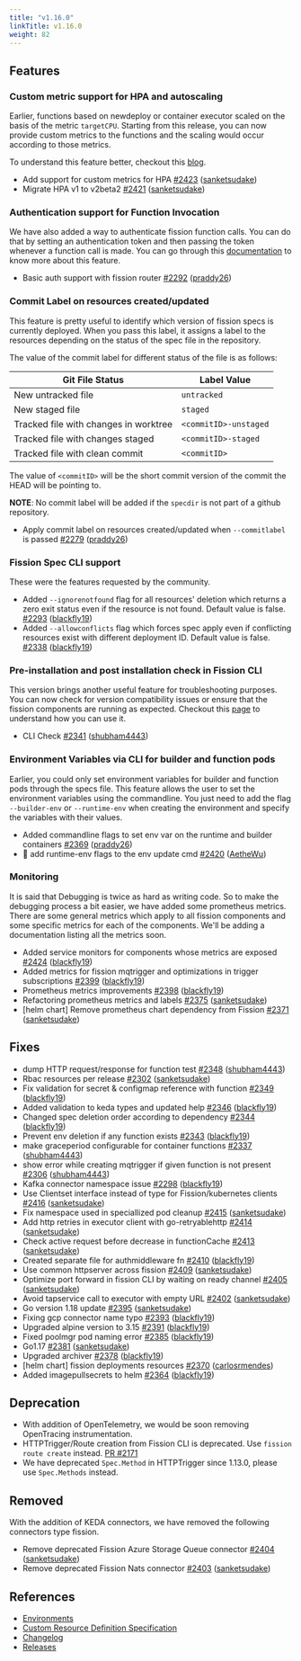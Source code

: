 ```yaml
---
title: "v1.16.0"
linkTitle: v1.16.0
weight: 82
---
```


## Features

### Custom metric support for HPA and autoscaling

Earlier, functions based on newdeploy or container executor scaled on the basis of the metric `targetCPU`.
Starting from this release, you can now provide custom metrics to the functions and the scaling would occur according to those metrics.

To understand this feature better, checkout this [blog](https://fission.io/blog/autoscaling-serverless-functions-with-custom-metrics/).

- Add support for custom metrics for HPA [\#2423](https://github.com/fission/fission/pull/2423) ([sanketsudake](https://github.com/sanketsudake))
- Migrate HPA v1 to v2beta2 [\#2421](https://github.com/fission/fission/pull/2421) ([sanketsudake](https://github.com/sanketsudake))

### Authentication support for Function Invocation

We have also added a way to authenticate fission function calls.
You can do that by setting an authentication token and then passing the token whenever a function call is made.
You can go through this [documentation](https://fission.io/docs/installation/authentication/) to know more about this feature.  

- Basic auth support with fission router [\#2292](https://github.com/fission/fission/pull/2292) ([praddy26](https://github.com/praddy26))

### Commit Label on resources created/updated

This feature is pretty useful to identify which version of fission specs is currently deployed. When you pass this label, it assigns a label to the resources depending on the status of the spec file in the repository.

The value of the commit label for different status of the file is as follows:

| Git File Status                       | Label Value           |
| ------------------------------------- | --------------------- |
| New untracked file                    | `untracked`           |
| New staged file                       | `staged`              |
| Tracked file with changes in worktree | `<commitID>-unstaged` |
| Tracked file with changes staged      | `<commitID>-staged`   |
| Tracked file with clean commit        | `<commitID>`          |

The value of `<commitID>` will be the short commit version of the commit the HEAD will be pointing to.

**NOTE**: No commit label will be added if the `specdir` is not part of a github repository.

- Apply commit label on resources created/updated when `--commitlabel` is passed [\#2279](https://github.com/fission/fission/pull/2279) ([praddy26](https://github.com/praddy26))

### Fission Spec CLI support

These were the features requested by the community.

- Added `--ignorenotfound` flag for all resources' deletion which returns a zero exit status even if the resource is not found. Default value is false. [\#2293](https://github.com/fission/fission/pull/2293) ([blackfly19](https://github.com/blackfly19))
- Added `--allowconflicts` flag which forces spec apply even if conflicting resources exist with different deployment ID. Default value is false. [\#2338](https://github.com/fission/fission/pull/2338) ([blackfly19](https://github.com/blackfly19))

### Pre-installation and post installation check in Fission CLI

This version brings another useful feature for troubleshooting purposes.
You can now check for version compatibility issues or ensure that the fission components are running as expected.
Checkout this [page](https://fission.io/docs/trouble-shooting/setup/fission/) to understand how you can use it.

- CLI Check [\#2341](https://github.com/fission/fission/pull/2341) ([shubham4443](https://github.com/shubham4443))

### Environment Variables via CLI for builder and function pods

Earlier, you could only set environment variables for builder and function pods through the specs file.
This feature allows the user to set the environment variables using the commandline.
You just need to add the flag `--builder-env` or `--runtime-env` when creating the environment and specify the variables with their values.

- Added commandline flags to set env var on the runtime and builder containers [\#2369](https://github.com/fission/fission/pull/2369) ([praddy26](https://github.com/praddy26))
- 🎸 add runtime-env flags to the env update cmd [\#2420](https://github.com/fission/fission/pull/2420) ([AetheWu](https://github.com/AetheWu))

### Monitoring

It is said that Debugging is twice as hard as writing code.
So to make the debugging process a bit easier, we have added some prometheus metrics.
There are some general metrics which apply to all fission components and some specific metrics for each of the components.
We'll be adding a documentation listing all the metrics soon.

- Added service monitors for components whose metrics are exposed [\#2424](https://github.com/fission/fission/pull/2424) ([blackfly19](https://github.com/blackfly19))
- Added metrics for fission mqtrigger and optimizations in trigger subscriptions [\#2399](https://github.com/fission/fission/pull/2399) ([blackfly19](https://github.com/blackfly19))
- Prometheus metrics improvements [\#2398](https://github.com/fission/fission/pull/2398) ([blackfly19](https://github.com/blackfly19))
- Refactoring prometheus metrics and labels [\#2375](https://github.com/fission/fission/pull/2375) ([sanketsudake](https://github.com/sanketsudake))
- \[helm chart\] Remove prometheus chart dependency from Fission [\#2371](https://github.com/fission/fission/pull/2371) ([sanketsudake](https://github.com/sanketsudake))

## Fixes

- dump HTTP request/response for function test [\#2348](https://github.com/fission/fission/pull/2348) ([shubham4443](https://github.com/shubham4443))
- Rbac resources per release [\#2302](https://github.com/fission/fission/pull/2302) ([sanketsudake](https://github.com/sanketsudake))
- Fix validation for secret & configmap reference with function   [\#2349](https://github.com/fission/fission/pull/2349) ([blackfly19](https://github.com/blackfly19))
- Added validation to keda types and updated help [\#2346](https://github.com/fission/fission/pull/2346) ([blackfly19](https://github.com/blackfly19))
- Changed spec deletion order according to dependency [\#2344](https://github.com/fission/fission/pull/2344) ([blackfly19](https://github.com/blackfly19))
- Prevent env deletion if any function exists [\#2343](https://github.com/fission/fission/pull/2343) ([blackfly19](https://github.com/blackfly19))
- make graceperiod configurable for container functions [\#2337](https://github.com/fission/fission/pull/2337) ([shubham4443](https://github.com/shubham4443))
- show error while creating mqtrigger if given function is not present [\#2306](https://github.com/fission/fission/pull/2306) ([shubham4443](https://github.com/shubham4443))
- Kafka connector namespace issue [\#2298](https://github.com/fission/fission/pull/2298) ([blackfly19](https://github.com/blackfly19))
- Use Clientset interface instead of type for Fission/kubernetes clients [\#2416](https://github.com/fission/fission/pull/2416) ([sanketsudake](https://github.com/sanketsudake))
- Fix namespace used in speciallized pod cleanup [\#2415](https://github.com/fission/fission/pull/2415) ([sanketsudake](https://github.com/sanketsudake))
- Add http retries in executor client with go-retryablehttp [\#2414](https://github.com/fission/fission/pull/2414) ([sanketsudake](https://github.com/sanketsudake))
- Check active request before decrease in functionCache [\#2413](https://github.com/fission/fission/pull/2413) ([sanketsudake](https://github.com/sanketsudake))
- Created separate file for authmiddleware fn [\#2410](https://github.com/fission/fission/pull/2410) ([blackfly19](https://github.com/blackfly19))
- Use common httpserver across fission [\#2409](https://github.com/fission/fission/pull/2409) ([sanketsudake](https://github.com/sanketsudake))
- Optimize port forward in fission CLI by waiting on ready channel [\#2405](https://github.com/fission/fission/pull/2405) ([sanketsudake](https://github.com/sanketsudake))
- Avoid tapservice call to executor with empty URL [\#2402](https://github.com/fission/fission/pull/2402) ([sanketsudake](https://github.com/sanketsudake))
- Go version 1.18 update [\#2395](https://github.com/fission/fission/pull/2395) ([sanketsudake](https://github.com/sanketsudake))
- Fixing gcp connector name typo [\#2393](https://github.com/fission/fission/pull/2393) ([blackfly19](https://github.com/blackfly19))
- Upgraded alpine version to 3.15 [\#2391](https://github.com/fission/fission/pull/2391) ([blackfly19](https://github.com/blackfly19))
- Fixed poolmgr pod naming error [\#2385](https://github.com/fission/fission/pull/2385) ([blackfly19](https://github.com/blackfly19))
- Go1.17 [\#2381](https://github.com/fission/fission/pull/2381) ([sanketsudake](https://github.com/sanketsudake))
- Upgraded archiver [\#2378](https://github.com/fission/fission/pull/2378) ([blackfly19](https://github.com/blackfly19))
- \[helm chart\] fission deployments resources [\#2370](https://github.com/fission/fission/pull/2370) ([carlosrmendes](https://github.com/carlosrmendes))
- Added imagepullsecrets to helm [\#2364](https://github.com/fission/fission/pull/2364) ([blackfly19](https://github.com/blackfly19))

## Deprecation

- With addition of OpenTelemetry, we would be soon removing OpenTracing instrumentation.
- HTTPTrigger/Route creation from Fission CLI is deprecated. Use `fission route create` instead. [PR #2171](https://github.com/fission/fission/pull/2171)
- We have deprecated `Spec.Method` in HTTPTrigger since 1.13.0, please use `Spec.Methods` instead.

## Removed

With the addition of KEDA connectors, we have removed the following connectors type fission.

- Remove deprecated Fission Azure Storage Queue connector [\#2404](https://github.com/fission/fission/pull/2404) ([sanketsudake](https://github.com/sanketsudake))
- Remove deprecated Fission Nats connector [\#2403](https://github.com/fission/fission/pull/2403) ([sanketsudake](https://github.com/sanketsudake))

## References

- [Environments](https://environments.fission.io/)
- [Custom Resource Definition Specification](https://doc.crds.dev/github.com/fission/fission)
- [Changelog](https://github.com/fission/fission/blob/master/CHANGELOG.md)
- [Releases](https://github.com/fission/fission/releases)
